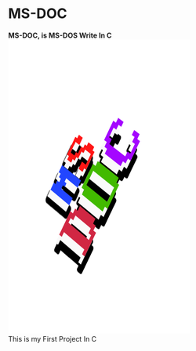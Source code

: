 # MS-DOC
<strong>MS-DOC, is MS-DOS Write In C</strong>
<img width="370" height="600" src ="https://github.com/0xFreddox/0xFreddox/blob/main/ms-doc.png"></img>
<br>This is my First Project In C

